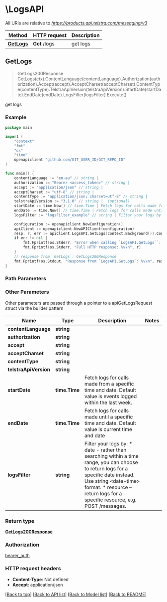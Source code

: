 # \LogsAPI

All URIs are relative to *https://products.api.telstra.com/messaging/v3*

Method | HTTP request | Description
------------- | ------------- | -------------
[**GetLogs**](LogsAPI.md#GetLogs) | **Get** /logs | get logs



## GetLogs

> GetLogs200Response GetLogs(ctx).ContentLanguage(contentLanguage).Authorization(authorization).Accept(accept).AcceptCharset(acceptCharset).ContentType(contentType).TelstraApiVersion(telstraApiVersion).StartDate(startDate).EndDate(endDate).LogsFilter(logsFilter).Execute()

get logs



### Example

```go
package main

import (
    "context"
    "fmt"
    "os"
    "time"
    openapiclient "github.com/GIT_USER_ID/GIT_REPO_ID"
)

func main() {
    contentLanguage := "en-au" // string | 
    authorization := "Bearer <access_token>" // string | 
    accept := "application/json" // string | 
    acceptCharset := "utf-8" // string | 
    contentType := "application/json; charset=utf-8" // string | 
    telstraApiVersion := "3.1.0" // string |  (optional)
    startDate := time.Now() // time.Time | Fetch logs for calls made from a specific time and date. Default value is events logged within the last week. (optional)
    endDate := time.Now() // time.Time | Fetch logs for calls made until a specific time and date. Default value is current time and date (optional)
    logsFilter := "logsFilter_example" // string | Filter your logs by:  * date - rather than searching within a time range, you can choose to return logs for a specific date instead. Use string <date-time> format. * resource – return logs for a specific resource, e.g. POST /messages.  (optional)

    configuration := openapiclient.NewConfiguration()
    apiClient := openapiclient.NewAPIClient(configuration)
    resp, r, err := apiClient.LogsAPI.GetLogs(context.Background()).ContentLanguage(contentLanguage).Authorization(authorization).Accept(accept).AcceptCharset(acceptCharset).ContentType(contentType).TelstraApiVersion(telstraApiVersion).StartDate(startDate).EndDate(endDate).LogsFilter(logsFilter).Execute()
    if err != nil {
        fmt.Fprintf(os.Stderr, "Error when calling `LogsAPI.GetLogs``: %v\n", err)
        fmt.Fprintf(os.Stderr, "Full HTTP response: %v\n", r)
    }
    // response from `GetLogs`: GetLogs200Response
    fmt.Fprintf(os.Stdout, "Response from `LogsAPI.GetLogs`: %v\n", resp)
}
```

### Path Parameters



### Other Parameters

Other parameters are passed through a pointer to a apiGetLogsRequest struct via the builder pattern


Name | Type | Description  | Notes
------------- | ------------- | ------------- | -------------
 **contentLanguage** | **string** |  | 
 **authorization** | **string** |  | 
 **accept** | **string** |  | 
 **acceptCharset** | **string** |  | 
 **contentType** | **string** |  | 
 **telstraApiVersion** | **string** |  | 
 **startDate** | **time.Time** | Fetch logs for calls made from a specific time and date. Default value is events logged within the last week. | 
 **endDate** | **time.Time** | Fetch logs for calls made until a specific time and date. Default value is current time and date | 
 **logsFilter** | **string** | Filter your logs by:  * date - rather than searching within a time range, you can choose to return logs for a specific date instead. Use string &lt;date-time&gt; format. * resource – return logs for a specific resource, e.g. POST /messages.  | 

### Return type

[**GetLogs200Response**](GetLogs200Response.md)

### Authorization

[bearer_auth](../README.md#bearer_auth)

### HTTP request headers

- **Content-Type**: Not defined
- **Accept**: application/json

[[Back to top]](#) [[Back to API list]](../README.md#documentation-for-api-endpoints)
[[Back to Model list]](../README.md#documentation-for-models)
[[Back to README]](../README.md)

